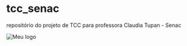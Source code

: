 # tcc_senac
repositório do projeto de TCC para professora Claudia Tupan - Senac

![Meu logo](https://github.com/dmm76/tcc_senac/tree/main/src/main/java/util/images/ddr-banco.png)

